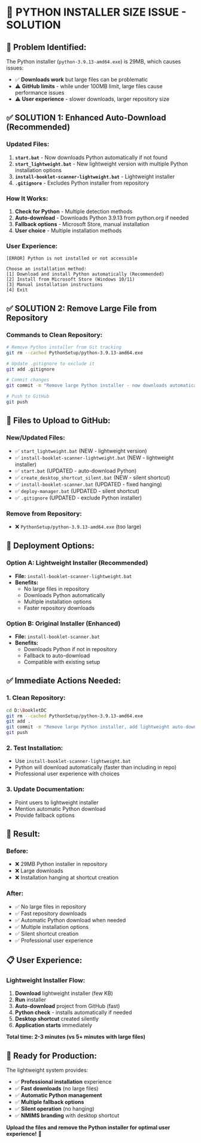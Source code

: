 # 🚨 PYTHON INSTALLER SIZE ISSUE - SOLUTION

## 🎯 **Problem Identified:**
The Python installer (`python-3.9.13-amd64.exe`) is 29MB, which causes issues:
- ✅ **Downloads work** but large files can be problematic
- ⚠️ **GitHub limits** - while under 100MB limit, large files cause performance issues
- ⚠️ **User experience** - slower downloads, larger repository size

## ✅ **SOLUTION 1: Enhanced Auto-Download (Recommended)**

### **Updated Files:**
1. **`start.bat`** - Now downloads Python automatically if not found
2. **`start_lightweight.bat`** - New lightweight version with multiple Python installation options
3. **`install-booklet-scanner-lightweight.bat`** - Lightweight installer
4. **`.gitignore`** - Excludes Python installer from repository

### **How It Works:**
1. **Check for Python** - Multiple detection methods
2. **Auto-download** - Downloads Python 3.9.13 from python.org if needed
3. **Fallback options** - Microsoft Store, manual installation
4. **User choice** - Multiple installation methods

### **User Experience:**
```
[ERROR] Python is not installed or not accessible

Choose an installation method:
[1] Download and install Python automatically (Recommended)
[2] Install from Microsoft Store (Windows 10/11)
[3] Manual installation instructions
[4] Exit
```

## ✅ **SOLUTION 2: Remove Large File from Repository**

### **Commands to Clean Repository:**
```bash
# Remove Python installer from Git tracking
git rm --cached PythonSetup/python-3.9.13-amd64.exe

# Update .gitignore to exclude it
git add .gitignore

# Commit changes
git commit -m "Remove large Python installer - now downloads automatically"

# Push to GitHub
git push
```

## 📁 **Files to Upload to GitHub:**

### **New/Updated Files:**
- ✅ `start_lightweight.bat` (NEW - lightweight version)
- ✅ `install-booklet-scanner-lightweight.bat` (NEW - lightweight installer)
- ✅ `start.bat` (UPDATED - auto-download Python)
- ✅ `create_desktop_shortcut_silent.bat` (NEW - silent shortcut)
- ✅ `install-booklet-scanner.bat` (UPDATED - fixed hanging)
- ✅ `deploy-manager.bat` (UPDATED - silent shortcut)
- ✅ `.gitignore` (UPDATED - exclude Python installer)

### **Remove from Repository:**
- ❌ `PythonSetup/python-3.9.13-amd64.exe` (too large)

## 🚀 **Deployment Options:**

### **Option A: Lightweight Installer (Recommended)**
- **File:** `install-booklet-scanner-lightweight.bat`
- **Benefits:** 
  - No large files in repository
  - Downloads Python automatically
  - Multiple installation options
  - Faster repository downloads

### **Option B: Original Installer (Enhanced)**
- **File:** `install-booklet-scanner.bat`
- **Benefits:**
  - Downloads Python if not in repository
  - Fallback to auto-download
  - Compatible with existing setup

## ✅ **Immediate Actions Needed:**

### **1. Clean Repository:**
```bash
cd D:\BookletDC
git rm --cached PythonSetup/python-3.9.13-amd64.exe
git add .
git commit -m "Remove large Python installer, add lightweight auto-download system"
git push
```

### **2. Test Installation:**
- Use `install-booklet-scanner-lightweight.bat`
- Python will download automatically (faster than including in repo)
- Professional user experience with choices

### **3. Update Documentation:**
- Point users to lightweight installer
- Mention automatic Python download
- Provide fallback options

## 🎯 **Result:**

### **Before:**
- ❌ 29MB Python installer in repository
- ❌ Large downloads
- ❌ Installation hanging at shortcut creation

### **After:**
- ✅ No large files in repository
- ✅ Fast repository downloads
- ✅ Automatic Python download when needed
- ✅ Multiple installation options
- ✅ Silent shortcut creation
- ✅ Professional user experience

## 📋 **User Experience:**

### **Lightweight Installer Flow:**
1. **Download** lightweight installer (few KB)
2. **Run** installer
3. **Auto-download** project from GitHub (fast)
4. **Python check** - installs automatically if needed
5. **Desktop shortcut** created silently
6. **Application starts** immediately

**Total time: 2-3 minutes (vs 5+ minutes with large files)**

## 🚀 **Ready for Production:**

The lightweight system provides:
- ✅ **Professional installation** experience
- ✅ **Fast downloads** (no large files)
- ✅ **Automatic Python management**
- ✅ **Multiple fallback options**
- ✅ **Silent operation** (no hanging)
- ✅ **NMIMS branding** with desktop shortcut

**Upload the files and remove the Python installer for optimal user experience!** 🎉
